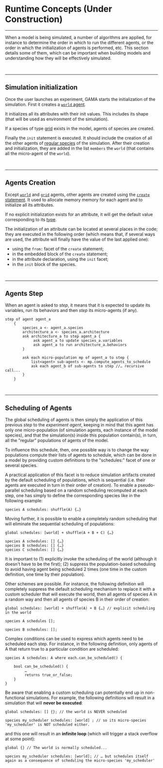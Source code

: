 # Runtime Concepts (Under Construction)

---

When a model is being simulated, a number of algorithms are applied, for instance to determine the order in which to run the different agents, or the order in which the initialization of agents is performed, etc. This section details some of them, which can be important when building models and understanding how they will be effectively simulated.


<br />

---

## Simulation initialization
Once the user launches an experiment, GAMA starts the initialization of the simulation.
First it creates a [`world` agent](G__GlobalSpecies).

It initializes all its attributes with their init values. This includes its shape (that will be used as environment of the simulation).

If a species of type [grid](G__GridSpecies) exists in the model, agents of species are created.

Finally the `init` statement is executed. It should include the creation of all the other agents of [regular species](G__RegularSpecies) of the simulation. After their creation and initialization, they are added in the list `members` the `world` (that contains all the micro-agent of the `world`).


<br />

---

## Agents Creation
Except [`world`](G__GlobalSpecies) and [`grid`](G__GridSpecies) agents, other agents are created using the [`create` statement](G__Statements#create). It used to allocate memory memory for each agent and to initialize all its attributes.

If no explicit initialization exists for an attribute, it will get the default value corresponding to its [type](G__DataTypes).

The initialization of an attribute can be located at several places in the code; they are executed in the following order (which means that, if several ways are used, the attribute will finally have the value of the last applied one):
  * using the `from:` facet of the `create` statement;
  * in the embedded block of the `create` statement;
  * in the attribute declaration, using the `init` facet;
  * in the `init` block of the species.

<br />

---

## Agents Step
When an agent is asked to _step_, it means that it is expected to update its variables, run its behaviors and then _step_ its micro-agents (if any).

```
step of agent agent_a
    {
        species_a <- agent_a.species
        architecture_a <- species_a.architecture
        ask architecture_a to step agent_a {
             ask agent_a to update species_a.variables
             ask agent_a to run architecture_a.behaviors
        }

        ask each micro-population mp of agent_a to step {
            list<agent> sub-agents <- mp.compute_agents_to_schedule
            ask each agent_b of sub-agents to step //… recursive call...
        }
    }

```

<br />

---

## Scheduling of Agents
The global scheduling of agents is then simply the application of this previous _step_ to the _experiment agent_, keeping in mind that this agent has only one micro-population (of simulation agents, each instance of the model species), and that the simulation(s) inside this population contain(s), in turn, all the "regular" populations of agents of the model.

To influence this schedule, then, one possible way is to change the way populations compute their lists of agents to schedule, which can be done in a model by providing custom definitions to the "schedules:" facet of one or several species.

A practical application of this facet is to reduce simulation artifacts created by the default scheduling of populations, which is sequential (i.e. their agents are executed in turn in their order of creation). To enable a pseudo-parallel scheduling based on a random scheduling recomputed at each step, one has simply to define the corresponding species like in the following example:

```
species A schedules: shuffle(A) {…}
```

Moving further, it is possible to enable a completely random scheduling that will eliminate the sequential scheduling of populations:

```
global schedules: [world] + shuffle(A + B + C) {…}

species A schedules: [] {…}
species B schedules: [] {…}
species C schedules: [] {…}
```

It is important to (1) explicitly invoke the scheduling of the world (although it doesn't have to be the first); (2) suppress the population-based scheduling to avoid having agent being scheduled 2 times (one time in the custom definition, one time by their population).

Other schemes are possible. For instance, the following definition will completely suppress the default scheduling mechanism to replace it with a custom scheduler that will execute the world, then all agents of species A in a random way and then all agents of species B in their order of creation:

```
global schedules: [world] + shuffle(A) + B {…} // explicit scheduling in the world

species A schedules [];

species B schedules: [];

```

Complex conditions can be used to express which agents need to be scheduled each step. For instance, in the following definition, only agents of A that return true to a particular condition are scheduled:

```
species A schedules: A where each.can_be_scheduled() {

    bool can_be_scheduled() {
         …
         returns true_or_false;
    }
}
```

Be aware that enabling a custom scheduling can potentially end up in non-functional simulations. For example, the following definitions will result in a simulation that will **never be executed**:

```
global schedules: [] {}; // the world is NEVER scheduled
 
species my_scheduler schedules: [world] ; // so its micro-species 'my_scheduler' is NOT scheduled either. 
```

and this one will result in an **infinite loop** (which will trigger a stack overflow at some point):

```
global {} // The world is normally scheduled...

species my_scheduler schedules: [world]; // … but schedules itself again as a consequence of scheduling the micro-species 'my_scheduler'
```

